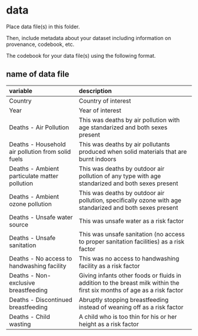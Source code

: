 # data

Place data file(s) in this folder.

Then, include metadata about your dataset including information on provenance, codebook, etc.

The codebook for your data file(s) using the following format.

## name of data file

|variable         |description |
|:----------------|:-----------|
|Country        | Country of interest |
|Year        | Year of interest |
|Deaths - Air Pollution        | This was deaths by air pollution with age standarized and both sexes present |
|Deaths - Household air pollution from solid fuels | This was deaths by air pollutants produced when solid materials that are burnt indoors|
|Deaths - Ambient particulate matter pollution | This was deaths by outdoor air pollution of any type with age standarized and both sexes present |
|Deaths - Ambient ozone pollution | This was deaths by outdoor air pollution, specifically ozone with age standarized and both sexes present |
|Deaths - Unsafe water source | This was unsafe water as a risk factor |
|Deaths - Unsafe sanitation | This was unsafe sanitation (no access to proper sanitation facilities) as a risk factor |
|Deaths - No access to handwashing facility | This was no access to handwashing facility as a risk factor |
|Deaths - Non-exclusive breastfeeding | Giving infants other foods or fluids in addition to the breast milk within the first six months of age as a risk factor |
|Deaths - Discontinued breastfeeding | Abruptly stopping breastfeeding instead of weaning off as a risk factor|
|Deaths - Child wasting | A child who is too thin for his or her height as a risk factor|

